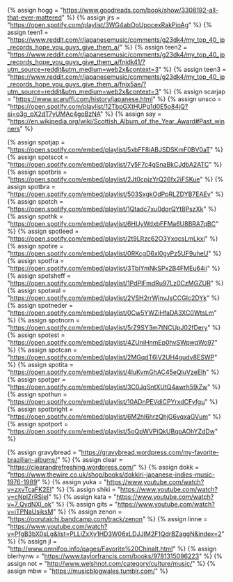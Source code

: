 {%	assign hogg = "https://www.goodreads.com/book/show/3308192-all-that-ever-mattered"		%}
{%	assign jrs = "https://open.spotify.com/playlist/3WG4abOpUpocexRakPioAg"		%}
{%	assign teen1 = "https://www.reddit.com/r/japanesemusic/comments/g23dk4/my_top_40_jp_records_hope_you_guys_give_them_a/"		%}
{%	assign teen2 = "https://www.reddit.com/r/japanesemusic/comments/g23dk4/my_top_40_jp_records_hope_you_guys_give_them_a/fnjdk41/?utm_source=reddit&utm_medium=web2x&context=3"		%}
{%	assign teen3 = "https://www.reddit.com/r/japanesemusic/comments/g23dk4/my_top_40_jp_records_hope_you_guys_give_them_a/fnjx5ae/?utm_source=reddit&utm_medium=web2x&context=3"		%}
{%	assign scarjap = "https://www.scaruffi.com/history/japanese.html"	%}
{%	assign unsco = "https://open.spotify.com/playlist/12TbpGXtHUPg1d0E5o84jQ?si=o3g_pX2dT7yUMAc4goBzNA"		%}
{%	assign say = "https://en.wikipedia.org/wiki/Scottish_Album_of_the_Year_Award#Past_winners"		%}

{%	assign spotjap = "https://open.spotify.com/embed/playlist/5xbFF8iABJSDSKmF0BV0aT"		%}
{%	assign spotscot = "https://open.spotify.com/embed/playlist/7y5F7c4gSnaBkCJdbA2ATC"		%}
{%	assign spotbris = "https://open.spotify.com/embed/playlist/2Jt0cpjzYrQ26fx2iFSKue"		%}
{%	assign spotbra = "https://open.spotify.com/embed/playlist/503SxgkOdPpRLZDYB7EAEv"		%}
{%	assign spotch = "https://open.spotify.com/embed/playlist/1Qtadc7xu0dqrQYt8PszXk"		%}
{%	assign spothk = "https://open.spotify.com/embed/playlist/6HUyWdxbFFMa6U8BRA7qBC"		%}
{%	assign spotleed = "https://open.spotify.com/embed/playlist/2t9LRzc62O3YxqcsLmLkxi"			%}
{%	assign spotire = "https://open.spotify.com/embed/playlist/0RKcgD6xl0gvPz5UF9uheU"		%}
{%	assign spotfra = "https://open.spotify.com/embed/playlist/3TbiYmNkSPx2B4FMEu64ii"		%}
{%	assign spotsheff = "https://open.spotify.com/embed/playlist/1PdPlFmdRu97Lz0CzMGZUR"		%}
{%	assign spotwal = "https://open.spotify.com/embed/playlist/2VSH2rrWjnvJsCCGIc2DYk"		%}
{%	assign spotneder = "https://open.spotify.com/embed/playlist/0Cw5YWZiHfaDA3XC0WtsLm"		%}
{%	assign spotnorn = "https://open.spotify.com/embed/playlist/5rZ9SY3m7tNCUpJ02fDery"		%}
{%	assign spotest = "https://open.spotify.com/embed/playlist/4ZUniHnmEp0hvSWpwqWo97"		%}
{%	assign spotcan = "https://open.spotify.com/embed/playlist/2MGqdT6IV2UH4gudv8ESWP"		%}
{%	assign spotita = "https://open.spotify.com/embed/playlist/4luKvmGhAC45eQluVzeElh"				%}
{%	assign spotger = "https://open.spotify.com/embed/playlist/3C0JqSntXUtQ4awrh59iZw"				%}
{%	assign spothun = "https://open.spotify.com/embed/playlist/10ADnPEVdiCPYrxdCFyfgu"	%}
{%	assign spotbright = "https://open.spotify.com/embed/playlist/6M2hI6hrzQhjG6vqxaGVum"		%}
{%	assign spotport = "https://open.spotify.com/embed/playlist/5oQpWVPiQkUBqpAOhYZdDw"		%}

{%	assign gravybread = "https://gravybread.wordpress.com/my-favorite-brazilian-albums/"		%}
{%	assign clear = "https://clearandrefreshing.wordpress.com/"		%}
{%	assign dokk = "https://www.thewire.co.uk/shop/books/dokkiri-japanese-indies-music-1976-1989"	%}
{%	assign yuka = "https://www.youtube.com/watch?v=zxvTcaFK2EI"		%}
{%	assign shiki = "https://www.youtube.com/watch?v=cNplZrRSjeI"		%}
{%	assign kata = "https://www.youtube.com/watch?v=7_QydNXI_ok"		%}
{%	assign gits = "https://www.youtube.com/watch?v=iTPNaUsjksM"		%}
{%	assign zenon = "https://oorutaichi.bandcamp.com/track/zenon"		%}
{%	assign linne = "https://www.youtube.com/watch?v=PfgB3bX0sLg&list=PLLiZxXy1HD3W06xLDJJIM2F1QdrBZaggN&index=2"	%}
{%	assign jl = "http://www.omnifoo.info/pages/Favorite%20Chinalt.html"		%}
{%	assign blerhynw = "https://www.taylorfrancis.com/books/9781315096223"		%}
{%	assign not = "http://www.welshnot.com/category/culture/music/"		%}
{%	assign mbw = "https://musicblogwales.tumblr.com/"		%}